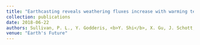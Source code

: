```yaml
---
title: "Earthcasting reveals weathering fluxes increase with warming temperatures but decrease with nutrient cycling"
collection: publications
date: 2018-06-22
authors: Sullivan, P. L., Y. Godderis, <b>Y. Shi</b>, X. Gu, J. Schott, E. A. Hasenmueller, J. Kaye, C. Duffy, L. Jin, and S. L. Brantley
venue: "Earth's Future"
---
```

